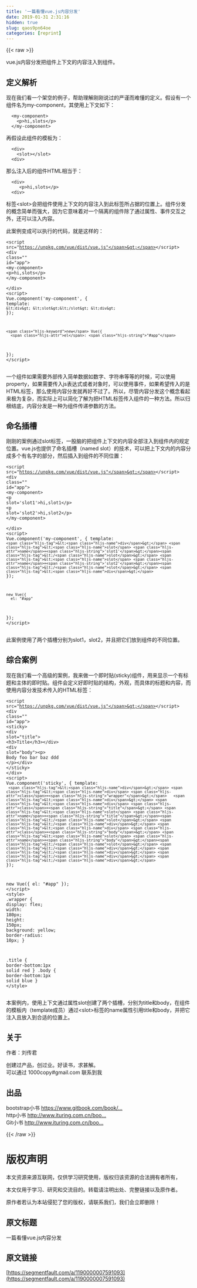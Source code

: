 ```yaml
---
title: '一篇看懂vue.js内容分发' 
date: 2019-01-31 2:31:16
hidden: true
slug: qaos9pn64oe
categories: [reprint]
---
```


{{< raw >}}

                    
<p>vue.js内容分发把组件上下文的内容注入到组件。</p>
<h2 id="articleHeader0">定义解析</h2>
<p>现在我们看一个架空的例子，帮助理解刚刚说过的严谨而难懂的定义。假设有一个组件名为my-component，其使用上下文如下：</p>
<div class="widget-codetool" style="display:none;">
      <div class="widget-codetool--inner">
      <span class="selectCode code-tool" data-toggle="tooltip" data-placement="top" title="" data-original-title="全选"></span>
      <span type="button" class="copyCode code-tool" data-toggle="tooltip" data-placement="top" data-clipboard-text="  <my-component>
    <p>hi,slots</p>
  </my-component>  
" title="" data-original-title="复制"></span>
      <span type="button" class="saveToNote code-tool" data-toggle="tooltip" data-placement="top" title="" data-original-title="放进笔记"></span>
      </div>
      </div><pre class="hljs xml"><code>  <span class="hljs-tag">&lt;<span class="hljs-name">my-component</span>&gt;</span>
    <span class="hljs-tag">&lt;<span class="hljs-name">p</span>&gt;</span>hi,slots<span class="hljs-tag">&lt;/<span class="hljs-name">p</span>&gt;</span>
  <span class="hljs-tag">&lt;/<span class="hljs-name">my-component</span>&gt;</span>  
</code></pre>
<p>再假设此组件的模板为：</p>
<div class="widget-codetool" style="display:none;">
      <div class="widget-codetool--inner">
      <span class="selectCode code-tool" data-toggle="tooltip" data-placement="top" title="" data-original-title="全选"></span>
      <span type="button" class="copyCode code-tool" data-toggle="tooltip" data-placement="top" data-clipboard-text="  <div>
    <slot></slot>
  <div>
" title="" data-original-title="复制"></span>
      <span type="button" class="saveToNote code-tool" data-toggle="tooltip" data-placement="top" title="" data-original-title="放进笔记"></span>
      </div>
      </div><pre class="hljs apache"><code>  <span class="hljs-section">&lt;div&gt;</span>
    <span class="hljs-section">&lt;slot&gt;</span><span class="hljs-section">&lt;/slot&gt;</span>
  <span class="hljs-section">&lt;div&gt;</span>
</code></pre>
<p>那么注入后的组件HTML相当于：</p>
<div class="widget-codetool" style="display:none;">
      <div class="widget-codetool--inner">
      <span class="selectCode code-tool" data-toggle="tooltip" data-placement="top" title="" data-original-title="全选"></span>
      <span type="button" class="copyCode code-tool" data-toggle="tooltip" data-placement="top" data-clipboard-text="  <div>
     <p>hi,slots</p>
  <div>
" title="" data-original-title="复制"></span>
      <span type="button" class="saveToNote code-tool" data-toggle="tooltip" data-placement="top" title="" data-original-title="放进笔记"></span>
      </div>
      </div><pre class="hljs xml"><code>  <span class="hljs-tag">&lt;<span class="hljs-name">div</span>&gt;</span>
     <span class="hljs-tag">&lt;<span class="hljs-name">p</span>&gt;</span>hi,slots<span class="hljs-tag">&lt;/<span class="hljs-name">p</span>&gt;</span>
  <span class="hljs-tag">&lt;<span class="hljs-name">div</span>&gt;</span>
</code></pre>
<p>标签&lt;slot&gt;会把组件使用上下文的内容注入到此标签所占据的位置上。组件分发的概念简单而强大，因为它意味着对一个隔离的组件除了通过属性、事件交互之外，还可以注入内容。</p>
<p>此案例变成可以执行的代码，就是这样的：</p>
<div class="widget-codetool" style="display:none;">
      <div class="widget-codetool--inner">
      <span class="selectCode code-tool" data-toggle="tooltip" data-placement="top" title="" data-original-title="全选"></span>
      <span type="button" class="copyCode code-tool" data-toggle="tooltip" data-placement="top" data-clipboard-text="<script src=&quot;https://unpkg.com/vue/dist/vue.js&quot;></script>
<div class=&quot;&quot; id=&quot;app&quot;>
  <my-component>
    <p>hi,slots</p>
  </my-component>  
</div>
<script>
   Vue.component('my-component', {
      template: `
      <div>
        <slot></slot>
      <div>
    `
    });


    new Vue({
      el: &quot;#app&quot;
  });
</script>
" title="" data-original-title="复制"></span>
      <span type="button" class="saveToNote code-tool" data-toggle="tooltip" data-placement="top" title="" data-original-title="放进笔记"></span>
      </div>
      </div><pre class="hljs xml"><code><span class="hljs-tag">&lt;<span class="hljs-name">script</span> <span class="hljs-attr">src</span>=<span class="hljs-string">"https://unpkg.com/vue/dist/vue.js"</span>&gt;</span><span class="undefined"></span><span class="hljs-tag">&lt;/<span class="hljs-name">script</span>&gt;</span>
<span class="hljs-tag">&lt;<span class="hljs-name">div</span> <span class="hljs-attr">class</span>=<span class="hljs-string">""</span> <span class="hljs-attr">id</span>=<span class="hljs-string">"app"</span>&gt;</span>
  <span class="hljs-tag">&lt;<span class="hljs-name">my-component</span>&gt;</span>
    <span class="hljs-tag">&lt;<span class="hljs-name">p</span>&gt;</span>hi,slots<span class="hljs-tag">&lt;/<span class="hljs-name">p</span>&gt;</span>
  <span class="hljs-tag">&lt;/<span class="hljs-name">my-component</span>&gt;</span>  
<span class="hljs-tag">&lt;/<span class="hljs-name">div</span>&gt;</span>
<span class="hljs-tag">&lt;<span class="hljs-name">script</span>&gt;</span><span class="javascript">
   Vue.component(<span class="hljs-string">'my-component'</span>, {
      <span class="hljs-attr">template</span>: <span class="hljs-string">`
      &lt;div&gt;
        &lt;slot&gt;&lt;/slot&gt;
      &lt;div&gt;
    `</span>
    });


    <span class="hljs-keyword">new</span> Vue({
      <span class="hljs-attr">el</span>: <span class="hljs-string">"#app"</span>
  });
</span><span class="hljs-tag">&lt;/<span class="hljs-name">script</span>&gt;</span>
</code></pre>
<p>一个组件如果需要外部传入简单数据如数字、字符串等等的时候，可以使用property，如果需要传入js表达式或者对象时，可以使用事件，如果希望传入的是HTML标签，那么使用内容分发就再好不过了。所以，尽管内容分发这个概念看起来极为复杂，而实际上可以简化了解为把HTML标签传入组件的一种方法。所以归根结底，内容分发是一种为组件传递参数的方法。</p>
<h2 id="articleHeader1">命名插槽</h2>
<p>刚刚的案例通过slot标签，一股脑的把组件上下文的内容全部注入到组件内的规定位置。vue.js也提供了命名插槽（named slot）的技术，可以把上下文内的内容分成多个有名字的部分，然后插入到组件的不同位置：</p>
<div class="widget-codetool" style="display:none;">
      <div class="widget-codetool--inner">
      <span class="selectCode code-tool" data-toggle="tooltip" data-placement="top" title="" data-original-title="全选"></span>
      <span type="button" class="copyCode code-tool" data-toggle="tooltip" data-placement="top" data-clipboard-text="<script src=&quot;https://unpkg.com/vue/dist/vue.js&quot;></script>
<div class=&quot;&quot; id=&quot;app&quot;>
  <my-component>
    <p slot='slot1'>hi,slot1</p>
    <p slot='slot2'>hi,slot2</p>
  </my-component>  
</div>
<script>
   Vue.component('my-component', {
      template: `
      <div>
        <slot name='slot1'></slot>
        <slot name='slot2'></slot>
      <div>
    `
    });

    new Vue({
      el: &quot;#app&quot;
  });
</script>
" title="" data-original-title="复制"></span>
      <span type="button" class="saveToNote code-tool" data-toggle="tooltip" data-placement="top" title="" data-original-title="放进笔记"></span>
      </div>
      </div><pre class="hljs xml"><code><span class="hljs-tag">&lt;<span class="hljs-name">script</span> <span class="hljs-attr">src</span>=<span class="hljs-string">"https://unpkg.com/vue/dist/vue.js"</span>&gt;</span><span class="undefined"></span><span class="hljs-tag">&lt;/<span class="hljs-name">script</span>&gt;</span>
<span class="hljs-tag">&lt;<span class="hljs-name">div</span> <span class="hljs-attr">class</span>=<span class="hljs-string">""</span> <span class="hljs-attr">id</span>=<span class="hljs-string">"app"</span>&gt;</span>
  <span class="hljs-tag">&lt;<span class="hljs-name">my-component</span>&gt;</span>
    <span class="hljs-tag">&lt;<span class="hljs-name">p</span> <span class="hljs-attr">slot</span>=<span class="hljs-string">'slot1'</span>&gt;</span>hi,slot1<span class="hljs-tag">&lt;/<span class="hljs-name">p</span>&gt;</span>
    <span class="hljs-tag">&lt;<span class="hljs-name">p</span> <span class="hljs-attr">slot</span>=<span class="hljs-string">'slot2'</span>&gt;</span>hi,slot2<span class="hljs-tag">&lt;/<span class="hljs-name">p</span>&gt;</span>
  <span class="hljs-tag">&lt;/<span class="hljs-name">my-component</span>&gt;</span>  
<span class="hljs-tag">&lt;/<span class="hljs-name">div</span>&gt;</span>
<span class="hljs-tag">&lt;<span class="hljs-name">script</span>&gt;</span><span class="handlebars"><span class="xml">
   Vue.component('my-component', {
      template: `
      <span class="hljs-tag">&lt;<span class="hljs-name">div</span>&gt;</span>
        <span class="hljs-tag">&lt;<span class="hljs-name">slot</span> <span class="hljs-attr">name</span>=<span class="hljs-string">'slot1'</span>&gt;</span><span class="hljs-tag">&lt;/<span class="hljs-name">slot</span>&gt;</span>
        <span class="hljs-tag">&lt;<span class="hljs-name">slot</span> <span class="hljs-attr">name</span>=<span class="hljs-string">'slot2'</span>&gt;</span><span class="hljs-tag">&lt;/<span class="hljs-name">slot</span>&gt;</span>
      <span class="hljs-tag">&lt;<span class="hljs-name">div</span>&gt;</span>
    `
    });

    new Vue({
      el: "#app"
  });
</span></span><span class="hljs-tag">&lt;/<span class="hljs-name">script</span>&gt;</span>
</code></pre>
<p>此案例使用了两个插槽分别为slot1，slot2，并且把它们放到组件的不同位置。</p>
<h2 id="articleHeader2">综合案例</h2>
<p>现在我们看一个高级的案例，我来做一个即时贴(sticky)组件，用来显示一个有标题和主体的即时贴。组件会定义好即时贴的结构，外观，而具体的标题和内容，而使用内容分发技术传入的HTML标签：</p>
<div class="widget-codetool" style="display:none;">
      <div class="widget-codetool--inner">
      <span class="selectCode code-tool" data-toggle="tooltip" data-placement="top" title="" data-original-title="全选"></span>
      <span type="button" class="copyCode code-tool" data-toggle="tooltip" data-placement="top" data-clipboard-text="<script src=&quot;https://unpkg.com/vue/dist/vue.js&quot;></script>
<div class=&quot;&quot; id=&quot;app&quot;>
  <sticky>
    <div slot=&quot;title&quot;>
    <h3>Title</h3></div>
    <div slot=&quot;body&quot;><p>
      Body foo bar baz  ddd
    </p></div>
  </sticky>
</div>
<script>
  Vue.component('sticky', {
    template: `
  <div>
    <div class=&quot;wrapper&quot;>  
      <div>
        <div class=&quot;title&quot;>
            <slot name=&quot;title&quot;></slot>
        </div>
        <div class=&quot;body&quot;>
            <slot name=&quot;body&quot;></slot>
        </div>
      </div>
    </div>
  </div>`
});

new Vue({
    el: &quot;#app&quot;
});
</script>
<style>
.wrapper {
  display: flex;
  width: 180px;
  height: 150px;
  background: yellow;
  border-radius: 10px;
}

.title {
  border-bottom:1px solid red
}
.body {
  border-bottom:1px solid blue
}
</style>
" title="" data-original-title="复制"></span>
      <span type="button" class="saveToNote code-tool" data-toggle="tooltip" data-placement="top" title="" data-original-title="放进笔记"></span>
      </div>
      </div><pre class="hljs xml"><code><span class="hljs-tag">&lt;<span class="hljs-name">script</span> <span class="hljs-attr">src</span>=<span class="hljs-string">"https://unpkg.com/vue/dist/vue.js"</span>&gt;</span><span class="undefined"></span><span class="hljs-tag">&lt;/<span class="hljs-name">script</span>&gt;</span>
<span class="hljs-tag">&lt;<span class="hljs-name">div</span> <span class="hljs-attr">class</span>=<span class="hljs-string">""</span> <span class="hljs-attr">id</span>=<span class="hljs-string">"app"</span>&gt;</span>
  <span class="hljs-tag">&lt;<span class="hljs-name">sticky</span>&gt;</span>
    <span class="hljs-tag">&lt;<span class="hljs-name">div</span> <span class="hljs-attr">slot</span>=<span class="hljs-string">"title"</span>&gt;</span>
    <span class="hljs-tag">&lt;<span class="hljs-name">h3</span>&gt;</span>Title<span class="hljs-tag">&lt;/<span class="hljs-name">h3</span>&gt;</span><span class="hljs-tag">&lt;/<span class="hljs-name">div</span>&gt;</span>
    <span class="hljs-tag">&lt;<span class="hljs-name">div</span> <span class="hljs-attr">slot</span>=<span class="hljs-string">"body"</span>&gt;</span><span class="hljs-tag">&lt;<span class="hljs-name">p</span>&gt;</span>
      Body foo bar baz  ddd
    <span class="hljs-tag">&lt;/<span class="hljs-name">p</span>&gt;</span><span class="hljs-tag">&lt;/<span class="hljs-name">div</span>&gt;</span>
  <span class="hljs-tag">&lt;/<span class="hljs-name">sticky</span>&gt;</span>
<span class="hljs-tag">&lt;/<span class="hljs-name">div</span>&gt;</span>
<span class="hljs-tag">&lt;<span class="hljs-name">script</span>&gt;</span><span class="handlebars"><span class="xml">
  Vue.component('sticky', {
    template: `
  <span class="hljs-tag">&lt;<span class="hljs-name">div</span>&gt;</span>
    <span class="hljs-tag">&lt;<span class="hljs-name">div</span> <span class="hljs-attr">class</span>=<span class="hljs-string">"wrapper"</span>&gt;</span>  
      <span class="hljs-tag">&lt;<span class="hljs-name">div</span>&gt;</span>
        <span class="hljs-tag">&lt;<span class="hljs-name">div</span> <span class="hljs-attr">class</span>=<span class="hljs-string">"title"</span>&gt;</span>
            <span class="hljs-tag">&lt;<span class="hljs-name">slot</span> <span class="hljs-attr">name</span>=<span class="hljs-string">"title"</span>&gt;</span><span class="hljs-tag">&lt;/<span class="hljs-name">slot</span>&gt;</span>
        <span class="hljs-tag">&lt;/<span class="hljs-name">div</span>&gt;</span>
        <span class="hljs-tag">&lt;<span class="hljs-name">div</span> <span class="hljs-attr">class</span>=<span class="hljs-string">"body"</span>&gt;</span>
            <span class="hljs-tag">&lt;<span class="hljs-name">slot</span> <span class="hljs-attr">name</span>=<span class="hljs-string">"body"</span>&gt;</span><span class="hljs-tag">&lt;/<span class="hljs-name">slot</span>&gt;</span>
        <span class="hljs-tag">&lt;/<span class="hljs-name">div</span>&gt;</span>
      <span class="hljs-tag">&lt;/<span class="hljs-name">div</span>&gt;</span>
    <span class="hljs-tag">&lt;/<span class="hljs-name">div</span>&gt;</span>
  <span class="hljs-tag">&lt;/<span class="hljs-name">div</span>&gt;</span>`
});

new Vue({
    el: "#app"
});
</span></span><span class="hljs-tag">&lt;/<span class="hljs-name">script</span>&gt;</span>
<span class="hljs-tag">&lt;<span class="hljs-name">style</span>&gt;</span><span class="css">
<span class="hljs-selector-class">.wrapper</span> {
  <span class="hljs-attribute">display</span>: flex;
  <span class="hljs-attribute">width</span>: <span class="hljs-number">180px</span>;
  <span class="hljs-attribute">height</span>: <span class="hljs-number">150px</span>;
  <span class="hljs-attribute">background</span>: yellow;
  <span class="hljs-attribute">border-radius</span>: <span class="hljs-number">10px</span>;
}

<span class="hljs-selector-class">.title</span> {
  <span class="hljs-attribute">border-bottom</span>:<span class="hljs-number">1px</span> solid red
}
<span class="hljs-selector-class">.body</span> {
  <span class="hljs-attribute">border-bottom</span>:<span class="hljs-number">1px</span> solid blue
}
</span><span class="hljs-tag">&lt;/<span class="hljs-name">style</span>&gt;</span>
</code></pre>
<p>本案例内，使用上下文通过属性slot创建了两个插槽，分别为title和body，在组件的模板内（template成员）通过&lt;slot&gt;标签的name属性引用title和body，并把它注入且放入到合适的位置上。</p>
<h2 id="articleHeader3">关于</h2>
<p>作者：刘传君</p>
<p>创建过产品，创过业。好读书，求甚解。<br>可以通过 1000copy#gmail.com 联系到我</p>
<h2 id="articleHeader4">出品</h2>
<p>bootstrap小书 <a href="https://www.gitbook.com/book/1000copy/bootstrap/details" rel="nofollow noreferrer" target="_blank">https://www.gitbook.com/book/...</a><br>http小书 <a href="http://www.ituring.com.cn/book/1791" rel="nofollow noreferrer" target="_blank">http://www.ituring.com.cn/boo...</a><br>Git小书  <a href="http://www.ituring.com.cn/book/1870" rel="nofollow noreferrer" target="_blank">http://www.ituring.com.cn/boo...</a></p>

                
{{< /raw >}}

# 版权声明
本文资源来源互联网，仅供学习研究使用，版权归该资源的合法拥有者所有，

本文仅用于学习、研究和交流目的。转载请注明出处、完整链接以及原作者。

原作者若认为本站侵犯了您的版权，请联系我们，我们会立即删除！

## 原文标题
一篇看懂vue.js内容分发

## 原文链接
[https://segmentfault.com/a/1190000007591093](https://segmentfault.com/a/1190000007591093)

